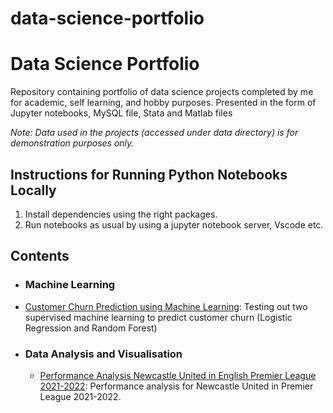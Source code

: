 # data-science-portfolio
# Data Science Portfolio
Repository containing portfolio of data science projects completed by me for academic, self learning, and hobby purposes. Presented in the form of Jupyter notebooks, MySQL file, Stata and Matlab files 

_Note: Data used in the projects (accessed under data directory) is for demonstration purposes only._

## Instructions for Running Python Notebooks Locally
1. Install dependencies using the right packages.
2. Run notebooks as usual by using a jupyter notebook server, Vscode etc.

## Contents

- ### Machine Learning
- [Customer Churn Prediction using Machine Learning](https://github.com/astoadhi/Customer-Churn-Prediction-using-Machine-Learning): Testing out two supervised machine learning to predict customer churn (Logistic Regression and Random Forest)

- ### Data Analysis and Visualisation
  - [Performance Analysis Newcastle United in English Premier League 2021-2022](https://github.com/astoadhi/Performance-Analysis-Newcastle-United-in-English-Premier-League-2021-2022): Performance analysis for Newcastle United in Premier League 2021-2022.
